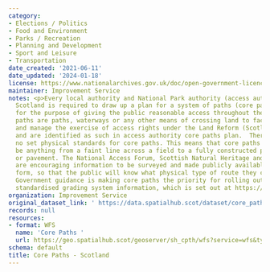 ```yaml
---
category:
- Elections / Politics
- Food and Environment
- Parks / Recreation
- Planning and Development
- Sport and Leisure
- Transportation
date_created: '2021-06-11'
date_updated: '2024-01-18'
license: https://www.nationalarchives.gov.uk/doc/open-government-licence/version/3/
maintainer: Improvement Service
notes: <p>Every local authority and National Park authority (access authorities) in
  Scotland is required to draw up a plan for a system of paths (core paths) sufficient
  for the purpose of giving the public reasonable access throughout their area.   Core
  paths are paths, waterways or any other means of crossing land to facilitate, promote
  and manage the exercise of access rights under the Land Reform (Scotland) Act 2003,
  and are identified as such in access authority core paths plan.  There are, intentionally,
  no set physical standards for core paths. This means that core paths can physically
  be anything from a faint line across a field to a fully constructed path, track
  or pavement. The National Access Forum, Scottish Natural Heritage and Scottish Government
  are encouraging information to be surveyed and made publicly available, in a nationally-standardised
  form, so that the public will know what physical type of route they can expect.
  Government guidance is making core paths the priority for rolling out this national
  standardised grading system information, which is set out at https://www.pathsforall.org.uk/resources/resource/the-path-managers-guide-to-grading</p>
organization: Improvement Service
original_dataset_link: ' https://data.spatialhub.scot/dataset/core_paths-is'
records: null
resources:
- format: WFS
  name: 'Core Paths '
  url: https://geo.spatialhub.scot/geoserver/sh_cpth/wfs?service=wfs&typeName=sh_cpth:pub_cpth
schema: default
title: Core Paths - Scotland
---
```

